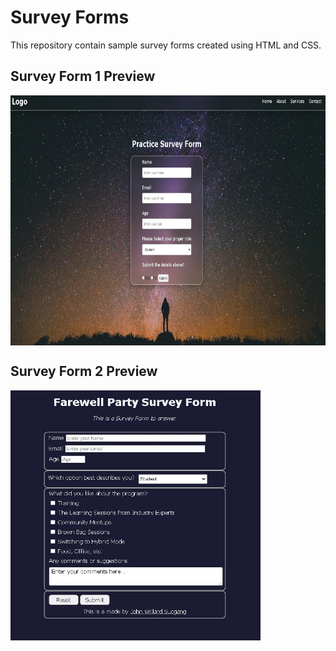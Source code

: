 # Survey Forms

This repository contain sample survey forms created using HTML and CSS.

## Survey Form 1 Preview
<a href="logo github"><img src="https://github.com/Willythepo0h/Survey-Form/blob/main/Preview/Survey%20Form%201.JPG" align="middle" width="800" height="400"></a>

## Survey Form 2 Preview
<a href="logo github"><img src="https://github.com/Willythepo0h/Survey-Form/blob/main/Preview/Survey%20Form%202.JPG" align="middle" width="400" height="400"></a>
